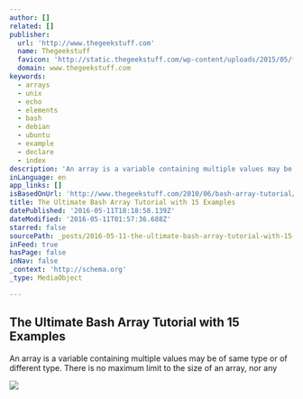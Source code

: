 ```yaml
---
author: []
related: []
publisher:
  url: 'http://www.thegeekstuff.com'
  name: Thegeekstuff
  favicon: 'http://static.thegeekstuff.com/wp-content/uploads/2015/05/favicon.ico.gzip'
  domain: www.thegeekstuff.com
keywords:
  - arrays
  - unix
  - echo
  - elements
  - bash
  - debian
  - ubuntu
  - example
  - declare
  - index
description: 'An array is a variable containing multiple values may be of same type or of different type. There is no maximum limit to the size of an array, nor any'
inLanguage: en
app_links: []
isBasedOnUrl: 'http://www.thegeekstuff.com/2010/06/bash-array-tutorial/'
title: The Ultimate Bash Array Tutorial with 15 Examples
datePublished: '2016-05-11T18:18:58.139Z'
dateModified: '2016-05-11T01:57:36.688Z'
starred: false
sourcePath: _posts/2016-05-11-the-ultimate-bash-array-tutorial-with-15-examples.md
inFeed: true
hasPage: false
inNav: false
_context: 'http://schema.org'
_type: MediaObject

---
```

<article style=""><h1>The Ultimate Bash Array Tutorial with 15 Examples</h1><p>An array is a variable containing multiple values may be of same type or of different type. There is no maximum limit to the size of an array, nor any</p><img src="http://static.thegeekstuff.com/wp-content/themes/thesis_18/custom/images/thegeekstuff.gif" /></article>
